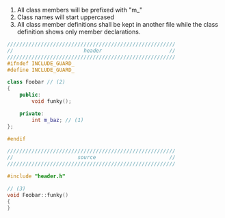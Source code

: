 1. All class members will be prefixed with "m_"
2. Class names will start uppercased
3. All class member definitions shall be kept in another file while the class definition shows only member declarations.

```C++
///////////////////////////////////////////////////////
//                       header                      //
///////////////////////////////////////////////////////
#ifndef INCLUDE_GUARD_
#define INCLUDE_GUARD_

class Foobar // (2)
{
    public:
        void funky();

    private:
        int m_baz; // (1)
};

#endif
```


```C++ 
///////////////////////////////////////////////////////
//                     source                        //
///////////////////////////////////////////////////////

#include "header.h"

// (3)
void Foobar::funky()
{
} 
```
